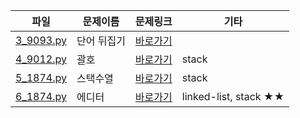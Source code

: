 | 파일 | 문제이름 | 문제링크 | 기타 |
| ---- | ------- | -------- | ---- |
| [3_9093.py](./3_9093.py) | 단어 뒤집기 | [바로가기](https://www.acmicpc.net/problem/9093) | |
| [4_9012.py](./4_9012.py) | 괄호 | [바로가기](https://www.acmicpc.net/problem/9012) | stack |
| [5_1874.py](./5_1874.py) | 스택수열 | [바로가기](https://www.acmicpc.net/problem/1874) | stack |
| [6_1874.py](./5_1406.py) | 에디터 | [바로가기](https://www.acmicpc.net/problem/1406) | linked-list, stack ★★ |